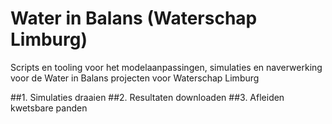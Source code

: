 # Water in Balans (Waterschap Limburg)
Scripts en tooling voor het modelaanpassingen, simulaties en naverwerking voor de Water in Balans projecten voor Waterschap Limburg 


##1. Simulaties draaien
##2. Resultaten downloaden
##3. Afleiden kwetsbare panden
